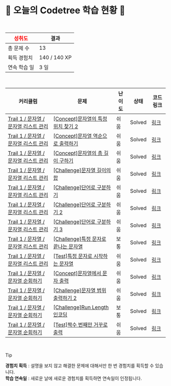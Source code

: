 # 🌲 오늘의 Codetree 학습 현황 🌲

<br />

| <span style="color:red;display:block;text-align:center;"> **성취도**</span> | 결과 |
|---|---|
| 총 문제 수 | 13 |
| 획득 경험치 | 140 / 140 XP |
| 연속 학습 일 | 3 일 |

<br />

|커리큘럼|문제|난이도|상태|코드 링크|
|---|---|---|---|---|
|[Trail 1 / 문자열 / 문자열 리스트 관리](https://https://en.codetree.ai/trail-info/novice-low/)|[[Concept]문자열의 특정 위치 찾기 2](https://https://en.codetree.ai/trails/complete/curated-cards/intro-find-specific-location-in-spring-2/)|쉬움|Solved|[링크](https://github.com/DaehyunYoo/codetree-TILs/blob/main/250109/%EB%AC%B8%EC%9E%90%EC%97%B4%EC%9D%98%20%ED%8A%B9%EC%A0%95%20%EC%9C%84%EC%B9%98%20%EC%B0%BE%EA%B8%B0%202/find-specific-location-in-spring-2.py)|
|[Trail 1 / 문자열 / 문자열 리스트 관리](https://https://en.codetree.ai/trail-info/novice-low/)|[[Concept]문자열 역순으로 출력하기](https://https://en.codetree.ai/trails/complete/curated-cards/intro-print-string-in-reverse/)|쉬움|Solved|[링크](https://github.com/DaehyunYoo/codetree-TILs/blob/main/250109/%EB%AC%B8%EC%9E%90%EC%97%B4%20%EC%97%AD%EC%88%9C%EC%9C%BC%EB%A1%9C%20%EC%B6%9C%EB%A0%A5%ED%95%98%EA%B8%B0/print-string-in-reverse.py)|
|[Trail 1 / 문자열 / 문자열 리스트 관리](https://https://en.codetree.ai/trail-info/novice-low/)|[[Concept]문자열의 총 길이 구하기](https://https://en.codetree.ai/trails/complete/curated-cards/intro-find-the-length-of-the-string/)|쉬움|Solved|[링크](https://github.com/DaehyunYoo/codetree-TILs/blob/main/250109/%EB%AC%B8%EC%9E%90%EC%97%B4%EC%9D%98%20%EC%B4%9D%20%EA%B8%B8%EC%9D%B4%20%EA%B5%AC%ED%95%98%EA%B8%B0/find-the-length-of-the-string.py)|
|[Trail 1 / 문자열 / 문자열 리스트 관리](https://https://en.codetree.ai/trail-info/novice-low/)|[[Challenge]문자열 길이의 합](https://https://en.codetree.ai/trails/complete/curated-cards/challenge-sum-length-of-string/)|쉬움|Solved|[링크](https://github.com/DaehyunYoo/codetree-TILs/blob/main/250109/%EB%AC%B8%EC%9E%90%EC%97%B4%20%EA%B8%B8%EC%9D%B4%EC%9D%98%20%ED%95%A9/sum-length-of-string.py)|
|[Trail 1 / 문자열 / 문자열 리스트 관리](https://https://en.codetree.ai/trail-info/novice-low/)|[[Challenge]단어로 구분하기](https://https://en.codetree.ai/trails/complete/curated-cards/challenge-separate-words-with-words/)|쉬움|Solved|[링크](https://github.com/DaehyunYoo/codetree-TILs/blob/main/250109/%EB%8B%A8%EC%96%B4%EB%A1%9C%20%EA%B5%AC%EB%B6%84%ED%95%98%EA%B8%B0/separate-words-with-words.py)|
|[Trail 1 / 문자열 / 문자열 리스트 관리](https://https://en.codetree.ai/trail-info/novice-low/)|[[Challenge]단어로 구분하기 2](https://https://en.codetree.ai/trails/complete/curated-cards/challenge-separate-words-with-words-2/)|쉬움|Solved|[링크](https://github.com/DaehyunYoo/codetree-TILs/blob/main/250109/%EB%8B%A8%EC%96%B4%EB%A1%9C%20%EA%B5%AC%EB%B6%84%ED%95%98%EA%B8%B0%202/separate-words-with-words-2.py)|
|[Trail 1 / 문자열 / 문자열 리스트 관리](https://https://en.codetree.ai/trail-info/novice-low/)|[[Challenge]단어로 구분하기 3](https://https://en.codetree.ai/trails/complete/curated-cards/challenge-separate-words-with-words-3/)|쉬움|Solved|[링크](https://github.com/DaehyunYoo/codetree-TILs/blob/main/250109/%EB%8B%A8%EC%96%B4%EB%A1%9C%20%EA%B5%AC%EB%B6%84%ED%95%98%EA%B8%B0%203/separate-words-with-words-3.py)|
|[Trail 1 / 문자열 / 문자열 리스트 관리](https://https://en.codetree.ai/trail-info/novice-low/)|[[Challenge]특정 문자로 끝나는 문자열](https://https://en.codetree.ai/trails/complete/curated-cards/challenge-string-ending-with-specific-character/)|보통|Solved|[링크](https://github.com/DaehyunYoo/codetree-TILs/blob/main/250109/%ED%8A%B9%EC%A0%95%20%EB%AC%B8%EC%9E%90%EB%A1%9C%20%EB%81%9D%EB%82%98%EB%8A%94%20%EB%AC%B8%EC%9E%90%EC%97%B4/string-ending-with-specific-character.py)|
|[Trail 1 / 문자열 / 문자열 리스트 관리](https://https://en.codetree.ai/trail-info/novice-low/)|[[Test]특정 문자로 시작하는 문자열](https://https://en.codetree.ai/trails/complete/curated-cards/test-strings-that-start-with-a-specific-character/)|쉬움|Solved|[링크](https://github.com/DaehyunYoo/codetree-TILs/blob/main/250109/%ED%8A%B9%EC%A0%95%20%EB%AC%B8%EC%9E%90%EB%A1%9C%20%EC%8B%9C%EC%9E%91%ED%95%98%EB%8A%94%20%EB%AC%B8%EC%9E%90%EC%97%B4/strings-that-start-with-a-specific-character.py)|
|[Trail 1 / 문자열 / 문자열 순회하기](https://https://en.codetree.ai/trail-info/novice-low/)|[[Concept]문자열에서 문자 출력](https://https://en.codetree.ai/trails/complete/curated-cards/intro-print-chars-from-word/)|쉬움|Solved|[링크](https://github.com/DaehyunYoo/codetree-TILs/blob/main/250109/%EB%AC%B8%EC%9E%90%EC%97%B4%EC%97%90%EC%84%9C%20%EB%AC%B8%EC%9E%90%20%EC%B6%9C%EB%A0%A5/print-chars-from-word.py)|
|[Trail 1 / 문자열 / 문자열 순회하기](https://https://en.codetree.ai/trail-info/novice-low/)|[[Challenge]문자열 범위 출력하기 2](https://https://en.codetree.ai/trails/complete/curated-cards/challenge-print-string-in-range-2/)|쉬움|Solved|[링크](https://github.com/DaehyunYoo/codetree-TILs/blob/main/250109/%EB%AC%B8%EC%9E%90%EC%97%B4%20%EB%B2%94%EC%9C%84%20%EC%B6%9C%EB%A0%A5%ED%95%98%EA%B8%B0%202/print-string-in-range-2.py)|
|[Trail 1 / 문자열 / 문자열 순회하기](https://https://en.codetree.ai/trail-info/novice-low/)|[[Challenge]Run Length 인코딩](https://https://en.codetree.ai/trails/complete/curated-cards/challenge-run-length-encoding/)|보통|Solved|[링크](https://github.com/DaehyunYoo/codetree-TILs/blob/main/250109/Run%20Length%20%EC%9D%B8%EC%BD%94%EB%94%A9/run-length-encoding.py)|
|[Trail 1 / 문자열 / 문자열 순회하기](https://https://en.codetree.ai/trail-info/novice-low/)|[[Test]짝수 번째만 거꾸로 출력](https://https://en.codetree.ai/trails/complete/curated-cards/test-print-only-even-numbers-backwards/)|쉬움|Solved|[링크](https://github.com/DaehyunYoo/codetree-TILs/blob/main/250109/%EC%A7%9D%EC%88%98%20%EB%B2%88%EC%A7%B8%EB%A7%8C%20%EA%B1%B0%EA%BE%B8%EB%A1%9C%20%EC%B6%9C%EB%A0%A5/print-only-even-numbers-backwards.py)|


<br />

> [!TIP]
> **경험치 획득** : 설명을 보지 않고 해결한 문제에 대해서만 한 번 경험치를 획득할 수 있습니다.  
> **학습 연속일** : 새로운 날에 새로운 경험치를 획득하면 연속일이 인정됩니다.

